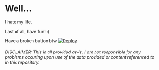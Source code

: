 # Well...

I hate my life.

Last of all, have fun! :)

Have a broken button btw
[![Deploy](https://www.herokucdn.com/deploy/button.svg)](https://heroku.com/deploy?template=https://github.com/devops117/test-heroku-bot/tree/sux)

###### DISCLAIMER: This is all provided as-is. I am not responsible for any problems occuring upon use of the data provided or content referenced to in this repository.
